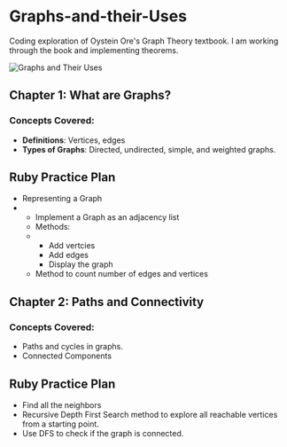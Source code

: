 # Graphs-and-their-Uses
Coding exploration of Oystein Ore's Graph Theory textbook. I am working through the book and implementing theorems. 

![Graphs and Their Uses](https://m.media-amazon.com/images/I/41fVSQ1M8vL.jpg)

## Chapter 1: What are Graphs?

### Concepts Covered:
- **Definitions**: Vertices, edges
- **Types of Graphs**: Directed, undirected, simple, and weighted graphs.

## Ruby Practice Plan
- Representing a Graph
- - Implement a Graph as an adjacency list
  - Methods:
  - - Add vertcies
    - Add edges
    - Display the graph
  - Method to count number of edges and vertices


## Chapter 2: Paths and Connectivity

### Concepts Covered:
- Paths and cycles in graphs.
- Connected Components

## Ruby Practice Plan
- Find all the neighbors
- Recursive Depth First Search method to explore all reachable vertices from a starting point.
- Use DFS to check if the graph is connected.



